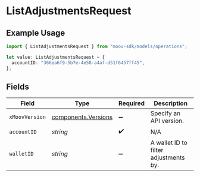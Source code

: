 # ListAdjustmentsRequest

## Example Usage

```typescript
import { ListAdjustmentsRequest } from "moov-sdk/models/operations";

let value: ListAdjustmentsRequest = {
  accountID: "366ea6f9-5b7e-4e58-a4af-d51f6457ff45",
};
```

## Fields

| Field                                                      | Type                                                       | Required                                                   | Description                                                |
| ---------------------------------------------------------- | ---------------------------------------------------------- | ---------------------------------------------------------- | ---------------------------------------------------------- |
| `xMoovVersion`                                             | [components.Versions](../../models/components/versions.md) | :heavy_minus_sign:                                         | Specify an API version.                                    |
| `accountID`                                                | *string*                                                   | :heavy_check_mark:                                         | N/A                                                        |
| `walletID`                                                 | *string*                                                   | :heavy_minus_sign:                                         | A wallet ID to filter adjustments by.                      |